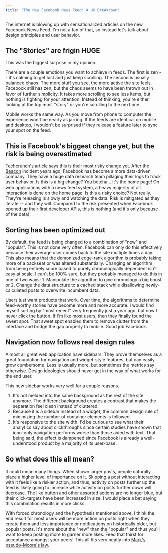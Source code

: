 ```yaml
---
title: 'The New Facebook News Feed: A UX Breakdown'
---
```


The internet is blowing up with sensationalized articles on the new Facebook News Feed. I'm not a fan of that, so instead let's talk about design principles and user behavior.

The "Stories" are frigin HUGE
-----------------------------

This was the biggest surprise in my opinion. 

There are a couple emotions you want to achieve in feeds. The first is zen -- it's calming to get lost and just keep scrolling. The second is usually balanced chaos. The more stuff you see, the more active the site feels. Facebook still has zen, but the chaos seems to have been thrown out in favor of further simplicity. It takes more scrolling to see less items, but nothing is fighting for your attention. Instead of thinking, you're either looking at the top most "story" or you're scrolling to the next one.

Mobile works the same way. As you move from phone to computer the experience won't be nearly as jarring. If the feeds are identical on mobile and desktop, I wouldn't be surprised if they release a feature later to sync your spot on the feed.

This is Facebook's biggest change yet, but the risk is being overestimated
--------------------------------------------------------------------------

[Techcrunch's article](http://techcrunch.com/2013/03/07/facebook-risks-it-all/) says this is their most risky change yet. After the [Beacon](http://en.wikipedia.org/wiki/Facebook_Beacon) incident years ago, Facebook has become a more data-driven company. They have a huge data research team pillaging their logs to track user behavior. Is this is a big change? You betcha… it's the home page! On web applications with a news feed system, a heavy majority of all interaction is done on the home page. Is this a risky choice? Not really. They're releasing is slowly and watching the data. Risk is mitigated as they iterate -- and they will. Compared to the risk presented when Facebook opened up their [first developer APIs](http://money.cnn.com/2007/05/24/technology/facebook.fortune/), this is nothing (and it's only because of the data).

Sorting has been optimized out
------------------------------

By default, the feed is being changed to a combination of "new" and "popular". This is not done very often. Facebook can only do this effectively because their average user comes back to the site multiple times a day. This also means that the [demonized edge-rank algorithm](http://edgerank.net/) is probably taking more of a backseat or was altered substantially. Changing an algorithm from being entirely score based to purely chronologically dependent isn't easy at scale. I can't be 100% sure, but they probably managed to do this in one of two ways: 1. Manipulate the algorithm to give chronology a big boost or 2. Change the data structure to a cached stack while disallowing newly-calculated posts to overwrite incumbent data.

Users just want products that work. Over time, the algorithms to determine feed-worthy stories have become more and more accurate. I would find myself sorting by "most recent" very frequently just a year ago, but now I never click the button. If I'm like most users, then they finally found the sweet spot. That sweet spot enabled them to remove clutter from the interface and bridge the gap properly to mobile. Good job Facebook.

Navigation now follows real design rules
----------------------------------------

Almost all great web application have sidebars. They prove themselves as a great foundation for navigation and widget-style features, but can easily grow cumbersome. Less is usually more, but sometimes the metrics say otherwise. Design ideologies should never get in the way of what works for the end user.

This new sidebar works very well for a couple reasons. 

1. It's not melded into the same background as the rest of the site anymore. The different background creates a contrast that makes the separation feel clean instead of cluttered.
2. Because it is a sidebar instead of a widget, the common design rule of minimizing the number of container elements is followed.
3. It's responsive to the site width. I'd be curious to see what their analytics say about clickthroughs since certain studies have shown that icon-only navigation performs worse than those aided with text. That being said, the effect is dampened since Facebook is already a well-understood product by a majority of its user-base.

So what does this all mean?
---------------------------

It could mean many things. When shown larger posts, people naturally place a higher level of importance on it. Skipping a post without interacting with it feels like a riskier action, and thus, activity on posts further up the feed is likely going to increase while activity on posts further down will decrease. The like button and other assorted actions are no longer blue, but their click-targets have been increased in size. I would place a bet saying this combination results in more clicks.

With forced chronology and the hypothesis mentioned above, I think the end result for most users will be more action on posts right when they create them and less importance or notifications on historically older, but popular posts. It's more about the "new" than the "popular" and thus you'll want to keep posting more to garner more likes. Feed that thirst for acceptance amongst your peers! This all fits very neatly into [Mark's pseudo-Moore's law](http://news.cnet.com/8301-1023_3-57536659-93/zuckerberg-in-10-years-folks-will-share-1000-times-what-they-do-now/). 
